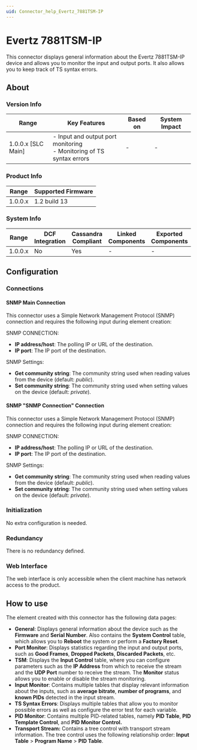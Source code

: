 ```yaml
---
uid: Connector_help_Evertz_7881TSM-IP
---
```


# Evertz 7881TSM-IP

This connector displays general information about the Evertz 7881TSM-IP device and allows you to monitor the input and output ports. It also allows you to keep track of TS syntax errors.

## About

### Version Info

| Range                | Key Features                                                            | Based on | System Impact |
|----------------------|-------------------------------------------------------------------------|----------|---------------|
| 1.0.0.x   [SLC Main] | - Input and output port monitoring <br>- Monitoring of TS syntax errors | -        | -             |

### Product Info

| Range     | Supported Firmware     |
|-----------|------------------------|
| 1.0.0.x   | 1.2 build 13           |

### System Info

| Range     | DCF Integration     | Cassandra Compliant     | Linked Components    | Exported Components    |
|-----------|---------------------|-------------------------|----------------------|------------------------|
| 1.0.0.x   | No                  | Yes                     | -                    | -                      |

## Configuration

### Connections

#### SNMP Main Connection

This connector uses a Simple Network Management Protocol (SNMP) connection and requires the following input during element creation:

SNMP CONNECTION:

- **IP address/host**: The polling IP or URL of the destination.
- **IP port**: The IP port of the destination.

SNMP Settings:

- **Get community string**: The community string used when reading values from the device (default: *public*).
- **Set community string**: The community string used when setting values on the device (default: *private*).

#### SNMP "SNMP Connection" Connection

This connector uses a Simple Network Management Protocol (SNMP) connection and requires the following input during element creation:

SNMP CONNECTION:

- **IP address/host**: The polling IP or URL of the destination.
- **IP port**: The IP port of the destination.

SNMP Settings:

- **Get community string**: The community string used when reading values from the device (default: *public*).
- **Set community string**: The community string used when setting values on the device (default: *private*).

### Initialization

No extra configuration is needed.

### Redundancy

There is no redundancy defined.

### Web Interface

The web interface is only accessible when the client machine has network access to the product.

## How to use

The element created with this connector has the following data pages:

- **General**: Displays general information about the device such as the **Firmware** and **Serial Number**. Also contains the **System Control** table, which allows you to **Reboot** the system or perform a **Factory Reset**.
- **Port Monitor**: Displays statistics regarding the input and output ports, such as **Good Frames**, **Dropped Packets**, **Discarded Packets**, etc.
- **TSM**: Displays the **Input Control** table, where you can configure parameters such as the **IP Address** from which to receive the stream and the **UDP Port** number to receive the stream. The **Monitor** status allows you to enable or disable the stream monitoring.
- **Input Monitor**: Contains multiple tables that display relevant information about the inputs, such as **average bitrate**, **number of programs**, and **known PIDs** detected in the input stream.
- **TS Syntax Errors**: Displays multiple tables that allow you to monitor possible errors as well as configure the error test for each variable.
- **PID Monitor**: Contains multiple PID-related tables, namely **PID Table**, **PID Template Control**, and **PID Monitor Control.**
- **Transport Stream:** Contains a tree control with transport stream information. The tree control uses the following relationship order: **Input Table** \> **Program Name** \> **PID Table**.
